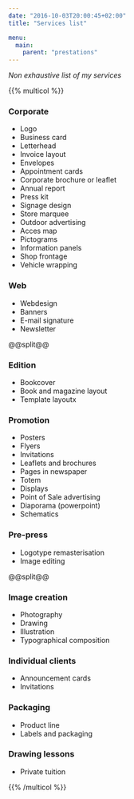 ```yaml
---
date: "2016-10-03T20:00:45+02:00"
title: "Services list"

menu:
  main:
    parent: "prestations"
---
```

*Non exhaustive list of my services*

{{% multicol %}}
### Corporate
   *  Logo
   *  Business card
   *  Letterhead
   *  Invoice layout
   *  Envelopes
   *  Appointment cards
   *  Corporate brochure or leaflet
   *  Annual report
   *  Press kit
   *  Signage design
   *  Store marquee
   *  Outdoor advertising
   *  Acces map
   *  Pictograms
   *  Information panels
   *  Shop frontage
   *  Vehicle wrapping

### Web
   *  Webdesign
   *  Banners
   *  E-mail signature
   *  Newsletter

@@split@@

### Edition
   *  Bookcover
   *  Book and magazine layout
   *  Template layoutx

### Promotion
   *  Posters
   *  Flyers
   *  Invitations
   *  Leaflets and brochures
   *  Pages in newspaper
   *  Totem
   *  Displays
   *  Point of Sale advertising
   *  Diaporama (powerpoint)
   *  Schematics

### Pre-press
   *  Logotype remasterisation
   *  Image editing

@@split@@

### Image creation
   *  Photography
   *  Drawing
   *  Illustration
   *  Typographical composition

### Individual clients
   *  Announcement cards
   *  Invitations

### Packaging
   *  Product line
   *  Labels and packaging

### Drawing lessons
   *  Private tuition

{{% /multicol %}}
